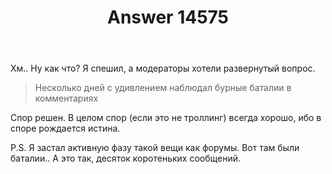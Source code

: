 ﻿---
title: "Answer 14575"
se.owner.user_id: 694734
se.owner.display_name: "Станислав Зимин"
se.owner.link: "https://ru.meta.stackoverflow.com/users/694734/%d0%a1%d1%82%d0%b0%d0%bd%d0%b8%d1%81%d0%bb%d0%b0%d0%b2-%d0%97%d0%b8%d0%bc%d0%b8%d0%bd"
se.answer_id: 14575
se.question_id: 14573
se.post_type: answer
se.is_accepted: False
---
<p>Хм.. Ну как что? Я спешил, а модераторы хотели развернутый вопрос.</p>
<blockquote>
<p>Несколько дней с удивлением наблюдал бурные баталии в комментариях</p>
</blockquote>
<p>Спор решен. В целом спор (если это не троллинг) всегда хорошо, ибо в споре рождается истина.</p>
<p>P.S.
Я застал активную фазу такой вещи как форумы. Вот там были баталии.. А это так, десяток коротеньких сообщений.</p>
